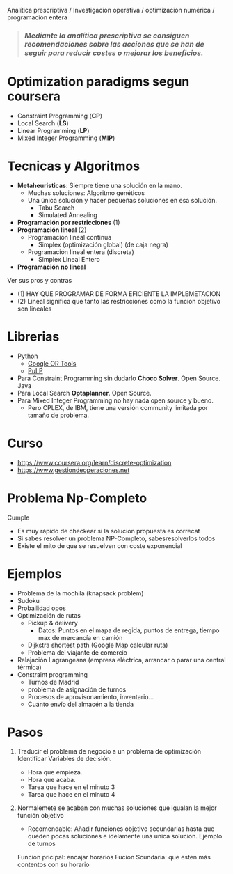 Analítica prescriptiva / Investigación operativa / optimización numérica / programación entera

> ### *Mediante la analítica prescriptiva se consiguen recomendaciones sobre las acciones  que se han de seguir para reducir costes o mejorar los beneficios.*

# Optimization paradigms segun coursera
- Constraint Programming (**CP**)
- Local Search (**LS**)
- Linear Programming (**LP**)
- Mixed Integer Programming (**MIP**)

# Tecnicas y Algoritmos

- **Metaheuristicas**: Siempre tiene una solución en la mano.
  - Muchas soluciones: Algoritmo genéticos
  - Una única solución y hacer pequeñas soluciones en esa solución.
    - Tabu Search
    - Simulated Annealing
- **Programación por restricciones** (1)
- **Programación lineal** (2)
  - Programación lineal continua
    - Simplex (optimización global) (de caja negra)
  - Programación lineal entera (discreta)
    - Simplex Lineal Entero
- **Programación no lineal**



Ver sus pros y contras
- (1) HAY QUE PROGRAMAR DE FORMA EFICIENTE LA IMPLEMETACION
- (2) Lineal significa que tanto las restricciones como la funcion objetivo son lineales

# Librerias
- Python
  - [Google OR Tools](https://developers.google.com/optimization)
  - [PuLP](https://github.com/coin-or/pulp)
- Para Constraint Programming sin dudarlo **Choco Solver**. Open Source. Java
- Para Local Search **Optaplanner**. Open Source.
- Para Mixed Integer Programming no hay nada open source y bueno.
  - Pero CPLEX, de IBM, tiene una versión community limitada por tamaño de problema.


# Curso
- https://www.coursera.org/learn/discrete-optimization
- https://www.gestiondeoperaciones.net

# Problema Np-Completo
Cumple
- Es muy rápido de checkear si la solucion propuesta es correcat
- Si sabes resolver un problema NP-Completo, sabesresolverlos todos
- Existe el mito de que se resuelven con coste exponencial

# Ejemplos

- Problema de la mochila (knapsack problem)
- Sudoku
- Probailidad opos
- Optimización de rutas
  - Pickup & delivery
    - Datos: Puntos en el mapa de regida, puntos de entrega, tiempo max de mercancía en camión
  - Dijkstra shortest path (Google Map calcular ruta)
  - Problema del viajante de comercio
- Relajación Lagrangeana (empresa eléctrica, arrancar o parar una central térmica)
- Constraint programming
  - Turnos de Madrid
  - problema de asignación de turnos
  - Procesos de aprovisonamiento, inventario...
  - Cuánto envío del almacén a la tienda

# Pasos

1. Traducir el problema de negocio a un problema de optimización
   Identificar Variables de decisión.
   - Hora que empieza.
   - Hora que acaba.
   - Tarea que hace en el minuto 3
   - Tarea que hace en el minuto 4

2. Normalemete se acaban con muchas soluciones que igualan la mejor función objetivo
   - Recomendable: Añadir funciones objetivo secundarias hasta que queden pocas soluciones e idelamente una unica solucion. Ejemplo de turnos

   Funcion pricipal: encajar horarios
   Fucion Scundaria: que esten más contentos con su horario



